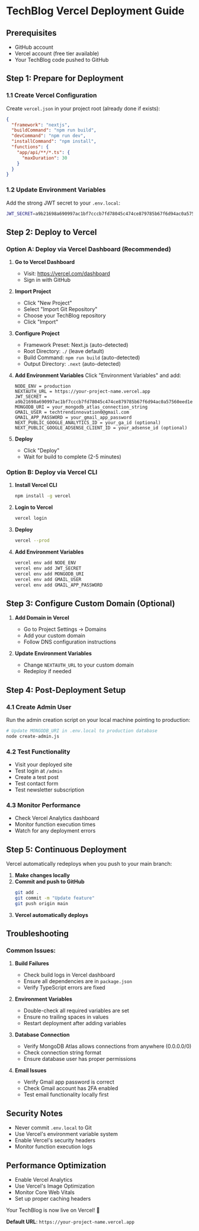 # TechBlog Vercel Deployment Guide

## Prerequisites
- GitHub account
- Vercel account (free tier available)
- Your TechBlog code pushed to GitHub

## Step 1: Prepare for Deployment

### 1.1 Create Vercel Configuration
Create `vercel.json` in your project root (already done if exists):

```json
{
  "framework": "nextjs",
  "buildCommand": "npm run build",
  "devCommand": "npm run dev",
  "installCommand": "npm install",
  "functions": {
    "app/api/**/*.ts": {
      "maxDuration": 30
    }
  }
}
```

### 1.2 Update Environment Variables
Add the strong JWT secret to your `.env.local`:

```bash
JWT_SECRET=a9b21698a690997ac1bf7cccb7fd78045c474ce879785b67f6d94ac0a57560eed1ee49223db87ee64c4676048fd336aa9e81fb1969c8dfdde8a7154f8b04e3fa
```

## Step 2: Deploy to Vercel

### Option A: Deploy via Vercel Dashboard (Recommended)

1. **Go to Vercel Dashboard**
   - Visit: https://vercel.com/dashboard
   - Sign in with GitHub

2. **Import Project**
   - Click "New Project"
   - Select "Import Git Repository"
   - Choose your TechBlog repository
   - Click "Import"

3. **Configure Project**
   - Framework Preset: Next.js (auto-detected)
   - Root Directory: `./` (leave default)
   - Build Command: `npm run build` (auto-detected)
   - Output Directory: `.next` (auto-detected)

4. **Add Environment Variables**
   Click "Environment Variables" and add:

   ```
   NODE_ENV = production
   NEXTAUTH_URL = https://your-project-name.vercel.app
   JWT_SECRET = a9b21698a690997ac1bf7cccb7fd78045c474ce879785b67f6d94ac0a57560eed1ee49223db87ee64c4676048fd336aa9e81fb1969c8dfdde8a7154f8b04e3fa
   MONGODB_URI = your_mongodb_atlas_connection_string
   GMAIL_USER = techtrendinnovation0@gmail.com
   GMAIL_APP_PASSWORD = your_gmail_app_password
   NEXT_PUBLIC_GOOGLE_ANALYTICS_ID = your_ga_id (optional)
   NEXT_PUBLIC_GOOGLE_ADSENSE_CLIENT_ID = your_adsense_id (optional)
   ```

5. **Deploy**
   - Click "Deploy"
   - Wait for build to complete (2-5 minutes)

### Option B: Deploy via Vercel CLI

1. **Install Vercel CLI**
   ```bash
   npm install -g vercel
   ```

2. **Login to Vercel**
   ```bash
   vercel login
   ```

3. **Deploy**
   ```bash
   vercel --prod
   ```

4. **Add Environment Variables**
   ```bash
   vercel env add NODE_ENV
   vercel env add JWT_SECRET
   vercel env add MONGODB_URI
   vercel env add GMAIL_USER
   vercel env add GMAIL_APP_PASSWORD
   ```

## Step 3: Configure Custom Domain (Optional)

1. **Add Domain in Vercel**
   - Go to Project Settings → Domains
   - Add your custom domain
   - Follow DNS configuration instructions

2. **Update Environment Variables**
   - Change `NEXTAUTH_URL` to your custom domain
   - Redeploy if needed

## Step 4: Post-Deployment Setup

### 4.1 Create Admin User
Run the admin creation script on your local machine pointing to production:

```bash
# Update MONGODB_URI in .env.local to production database
node create-admin.js
```

### 4.2 Test Functionality
- Visit your deployed site
- Test login at `/admin`
- Create a test post
- Test contact form
- Test newsletter subscription

### 4.3 Monitor Performance
- Check Vercel Analytics dashboard
- Monitor function execution times
- Watch for any deployment errors

## Step 5: Continuous Deployment

Vercel automatically redeploys when you push to your main branch:

1. **Make changes locally**
2. **Commit and push to GitHub**
   ```bash
   git add .
   git commit -m "Update feature"
   git push origin main
   ```
3. **Vercel automatically deploys**

## Troubleshooting

### Common Issues:

1. **Build Failures**
   - Check build logs in Vercel dashboard
   - Ensure all dependencies are in `package.json`
   - Verify TypeScript errors are fixed

2. **Environment Variables**
   - Double-check all required variables are set
   - Ensure no trailing spaces in values
   - Restart deployment after adding variables

3. **Database Connection**
   - Verify MongoDB Atlas allows connections from anywhere (0.0.0.0/0)
   - Check connection string format
   - Ensure database user has proper permissions

4. **Email Issues**
   - Verify Gmail app password is correct
   - Check Gmail account has 2FA enabled
   - Test email functionality locally first

## Security Notes

- Never commit `.env.local` to Git
- Use Vercel's environment variable system
- Enable Vercel's security headers
- Monitor function execution logs

## Performance Optimization

- Enable Vercel Analytics
- Use Vercel's Image Optimization
- Monitor Core Web Vitals
- Set up proper caching headers

Your TechBlog is now live on Vercel! 🚀

**Default URL**: `https://your-project-name.vercel.app`
